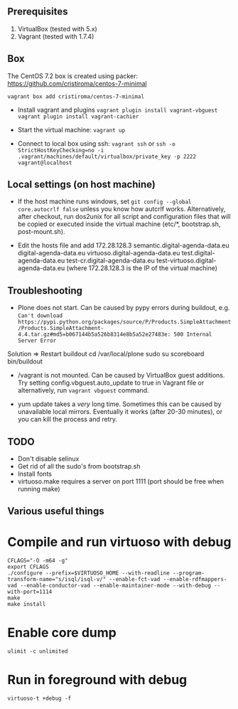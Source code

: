 ## Prerequisites

1. VirtualBox (tested with 5.x)
2. Vagrant (tested with 1.7.4)

## Box
The CentOS 7.2 box is created using packer: https://github.com/cristiroma/centos-7-minimal

``vagrant box add cristiroma/centos-7-minimal``

* Install vagrant and plugins
``vagrant plugin install vagrant-vbguest``
``vagrant plugin install vagrant-cachier``

* Start the virtual machine: ``vagrant up``

* Connect to local box using ssh:
``vagrant ssh`` or ``ssh -o StrictHostKeyChecking=no -i .vagrant/machines/default/virtualbox/private_key -p 2222 vagrant@localhost``


## Local settings (on host machine)

* If the host machine runs windows, set `git config --global core.autocrlf false` unless you know how autcrlf works.
  Alternatively, after checkout, run dos2unix for all script and configuration files that will be copied or executed
  inside the virtual machine (etc/*, bootstrap.sh, post-mount.sh).

* Edit the hosts file and add
    172.28.128.3 semantic.digital-agenda-data.eu digital-agenda-data.eu virtuoso.digital-agenda-data.eu test.digital-agenda-data.eu test-cr.digital-agenda-data.eu test-virtuoso.digital-agenda-data.eu
(where 172.28.128.3 is the IP of the virtual machine)


## Troubleshooting
* Plone does not start. Can be caused by pypy errors during buildout, e.g.
```Can't download https://pypi.python.org/packages/source/P/Products.SimpleAttachment/Products.SimpleAttachment-4.4.tar.gz#md5=b067144b5a526b8314e8b5a52e27483e: 500 Internal Server Error```

Solution => Restart buildout
    cd /var/local/plone
    sudo su scoreboard
    bin/buildout

* /vagrant is not mounted. Can be caused by VirtualBox guest additions. Try setting config.vbguest.auto_update to true in Vagrant file or alternatively, run `vagrant vbguest` command.

* yum update takes a _very_ long time. Sometimes this can be caused by unavailable local mirrors. Eventually it works (after 20-30 minutes), or you can kill the process and retry.

## TODO
* Don't disable selinux
* Get rid of all the sudo's from bootstrap.sh
* Install fonts
* virtuoso.make requires a server on port 1111 (port should be free when running make)

## Various useful things

# Compile and run virtuoso with debug
    CFLAGS="-O -m64 -g"
    export CFLAGS
    ./configure --prefix=$VIRTUOSO_HOME --with-readline --program-transform-name="s/isql/isql-v/" --enable-fct-vad --enable-rdfmappers-vad --enable-conductor-vad --enable-maintainer-mode --with-debug --with-port=1114
    make
    make install

# Enable core dump
    ulimit -c unlimited

# Run in foreground with debug
    virtuoso-t +debug -f
